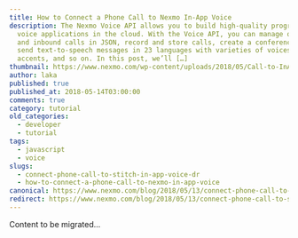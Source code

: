 ```yaml
---
title: How to Connect a Phone Call to Nexmo In-App Voice
description: The Nexmo Voice API allows you to build high-quality programmable
  voice applications in the cloud. With the Voice API, you can manage outbound
  and inbound calls in JSON, record and store calls, create a conference call,
  send text-to-speech messages in 23 languages with varieties of voices and
  accents, and so on. In this post, we’ll […]
thumbnail: https://www.nexmo.com/wp-content/uploads/2018/05/Call-to-InApp-Voice.jpg
author: laka
published: true
published_at: 2018-05-14T03:00:00
comments: true
category: tutorial
old_categories:
  - developer
  - tutorial
tags:
  - javascript
  - voice
slugs:
  - connect-phone-call-to-stitch-in-app-voice-dr
  - how-to-connect-a-phone-call-to-nexmo-in-app-voice
canonical: https://www.nexmo.com/blog/2018/05/13/connect-phone-call-to-stitch-in-app-voice-dr
redirect: https://www.nexmo.com/blog/2018/05/13/connect-phone-call-to-stitch-in-app-voice-dr
---
```

Content to be migrated...
